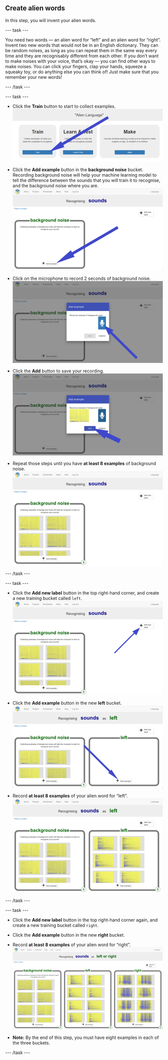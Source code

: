 ## Create alien words
In this step, you will invent your alien words.

--- task ---

You need two words — an alien word for “left” and an alien word for “right”. Invent two new words that would not be in an English dictionary. They can be random noises, as long as you can repeat them in the same way every time and they are recognisably different from each other. If you don’t want to make noises with your voice, that’s okay — you can find other ways to make noises. You can click your fingers, clap your hands, squeeze a squeaky toy, or do anything else you can think of! Just make sure that you remember your new words!

--- /task ---

--- task ---

+ Click the **Train** button to start to collect examples. ![Arrow pointing to the train button](images/click-train.png)

+ Click the **Add example** button in the **background noise** bucket. Recording background noise will help your machine learning model to tell the difference between the sounds that you will train it to recognise, and the background noise where you are. ![Arrow pointing to the add example button](images/background-noise-annotated.png)

+ Click on the microphone to record 2 seconds of background noise. ![Arrow pointing to microphone button](images/add-example-annotated.png)

+ Click the **Add** button to save your recording. ![Arrow pointing to add button](images/save-example-annotated.png)

+ Repeat those steps until you have **at least 8 examples** of background noise. ![bucket filled with 8 background examples](images/8-background.png)

--- /task ---

--- task ---

+ Click the **Add new label** button in the top right-hand corner, and create a new training bucket called `left`. ![Arrow pointing to the add new label button](images/8-background-annotated.png)

+ Click the **Add example** button in the new **left** bucket. ![Arrow pointing to the add example button](images/left-empty-annotated.png)

+ Record **at least 8 examples** of your alien word for “left”. ![bucket filled with 8 left examples](images/8-left.png)

--- /task ---


--- task ---

+ Click the **Add new label** button in the top right-hand corner again, and create a new training bucket called `right`.

+ Click the **Add example** button in the new **right** bucket.

+ Record **at least 8 examples** of your alien word for “right”. ![bucket filled with 8 right examples](images/8-right.png)

+ **Note:** By the end of this step, you must have eight examples in each of the three buckets.

--- /task ---
